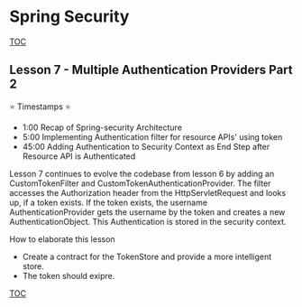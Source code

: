 # Spring Security
[TOC](./README.md)

## Lesson 7 - Multiple Authentication Providers Part 2

⭐ Timestamps ⭐
- 1:00 Recap of Spring-security Architecture
- 5:00 Implementing Authentication filter for resource APIs' using token
- 45:00 Adding Authentication to Security Context as End Step after Resource API is Authenticated

Lesson 7 continues to evolve the codebase from lesson 6 by adding an CustomTokenFilter and CustomTokenAuthenticationProvider.
The filter accesses the Authorization header from the HttpServletRequest and looks up, if a token exists.
If the token exists, the username AuthenticationProvider gets the username by the token and creates a new AuthenticationObject.
This Authentication is stored in the security context.

How to elaborate this lesson

- Create a contract for the TokenStore and provide a more intelligent store.
- The token should exipre.

[TOC](./README.md)
